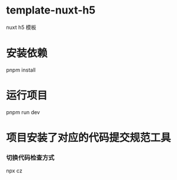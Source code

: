# template-nuxt-h5
nuxt h5 模板

# 安装依赖
pnpm  install

# 运行项目
pnpm  run  dev

# 项目安装了对应的代码提交规范工具

### 切换代码检查方式
npx cz